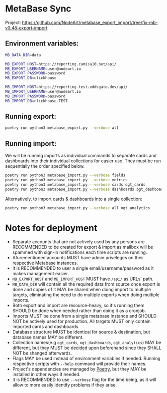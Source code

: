 # MetaBase Sync
Project: https://github.com/NodeArt/metabase_export_import/tree/fix-mb-v0.48-export-import

## Environment variables:
```sh
MB_DATA_DIR=data

MB_EXPORT_HOST=https://reporting.camisa10.bet/api/
MB_EXPORT_USERNAME=user@nodeart.io
MB_EXPORT_PASSWORD=password
MB_EXPORT_DB=clickhouse

MB_IMPORT_HOST=https://reporting-test.oddsgate.dev/api/
MB_IMPORT_USERNAME=user@nodeart.io
MB_IMPORT_PASSWORD=password
MB_IMPORT_DB=clickhouse-TEST
```

## Running export:
```sh
poetry run python3 metabase_export.py --verbose all
```

## Running import:
We will be running imports as individual commands to separate cards and
dashboards into their individual collections for easier use. They must be run
sequentially the order specified below.
```sh
poetry run python3 metabase_import.py --verbose fields
poetry run python3 metabase_import.py --verbose metrics
poetry run python3 metabase_import.py --verbose cards ogt_cards
poetry run python3 metabase_import.py --verbose dashboards ogt_dashboards
```

Alternatively, to import cards & dashboards into a single collection:
```sh
poetry run python3 metabase_import.py --verbose all ogt_analytics
```

# Notes for deployment

- Separate accounts that are not actively used by any persons are RECOMMENDED to
be created for export & import as mailbox will be spammed with sign-in
notifications each time scripts are running.
- Aforementioned accounts MUST have admin priveleges on their respective
Metabase instances.
- It is RECOMMENDED to user a single email/username/password as it makes
management easier.
- `MB_EXPORT_HOST` and `MB_IMPORT_HOST` MUST have `/api/` as URLs' path.
- `MB_DATA_DIR` will contain all the required data from source once export is
done and copies of it MAY be shared when doing import to multiple targets,
eliminating the need to do multiple exports when doing multiple imports.
- Both export and import are resource-heavy, so it's running them SHOULD be done
when needed rather than doing it as a cronjob.
- Imports MUST be done from a single metabase instance and SHOULD NOT be
actively used for production. All targets MUST only contain imported cards and
dashboards.
- Database structure MUST be identical for source & destination, but database
names MAY be different.
- Collection names(e.g `ogt_cards`, `ogt_dashboards`, `ogt_analytics`) MAY be
different, but they MUST be decided upon beforehand since they SHALL NOT be
shanged afterwards.
- Flags MAY be used instead of environment variables if needed. Running
respective scripts with `--help` command will provide their names.
- Project's dependencies are managed by [Poetry](https://python-poetry.org), but
they MAY be installed in other ways if needed.
- It is RECOMMENDED to use `--verbose` flag for the time being, as it will allow
to more easily identify problems if they arise.
